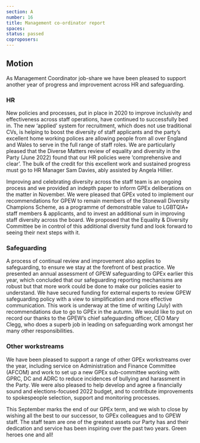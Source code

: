 ```yaml
---
section: A
number: 16
title: Management co-ordinator report
spaces:
status: passed
coproposers:
---
```

## Motion
As Management Coordinator job-share we have been pleased to support another year of progress and
improvement across HR and safeguarding.

### HR
New policies and processes, put in place in 2020 to improve inclusivity and effectiveness across staff operations, have continued to successfully bed in. The new ‘applied’ system for recruitment, which does not use traditional CVs, is helping to boost the diversity of staff applicants and the party’s excellent home working polices are allowing people from all over
England and Wales to serve in the full range of staff roles. We are particularly pleased that the Diverse Matters review of equality and diversity in the Party (June 2022) found that our HR policies were ‘comprehensive and clear’. The bulk of the credit for this excellent work and sustained progress must go to HR Manager Sam Davies, ably assisted by Angela Hillier.

Improving and celebrating diversity across the staff team is an ongoing process and we provided an indepth paper to inform GPEx deliberations on the matter in November. We were pleased that GPEx voted to implement our recommendations for GPEW to remain members of the Stonewall Diversity Champions Scheme, as a programme of demonstrable value to LGBTQIA+ staff members & applicants, and to invest an additional sum in improving staff diversity across the board. We proposed that the Equality & Diversity Committee be in control of this additional diversity fund and look forward to seeing their next steps with it.

### Safeguarding
A process of continual review and improvement also applies to safeguarding, to ensure we stay at the forefront of best practice. We presented an annual assessment of GPEW safeguarding to GPEx earlier this year, which concluded that our safeguarding reporting mechanisms are robust but that more work could be done to make our policies easier to understand. We have secured funding for external experts to review GPEW safeguarding policy with a view to simplification and more effective communication. This work is underway at the time of writing (July) with recommendations due to go to GPEx in the autumn. We would like to put on record our thanks to the GPEW’s chief safeguarding officer, CEO Mary Clegg, who does a superb job in leading on safeguarding work amongst her many other responsibilities.

### Other workstreams
We have been pleased to support a range of other GPEx workstreams over the year, including service on Administration and Finance Committee (AFCOM) and work to set up a new GPEx sub-committee working with GPRC, DC and ADRC to reduce incidences of bullying and harassment in the Party. We were also pleased to help develop and agree a financially sound and elections-focused 2022 budget, and to contribute improvements to spokespeople selection, support and monitoring processes.

This September marks the end of our GPEx term, and we wish to close by wishing all the best to our successor, to GPEx colleagues and to GPEW staff. The staff team are one of the greatest assets our Party has and their dedication and service has been inspiring over the past two years. Green heroes one and all!
